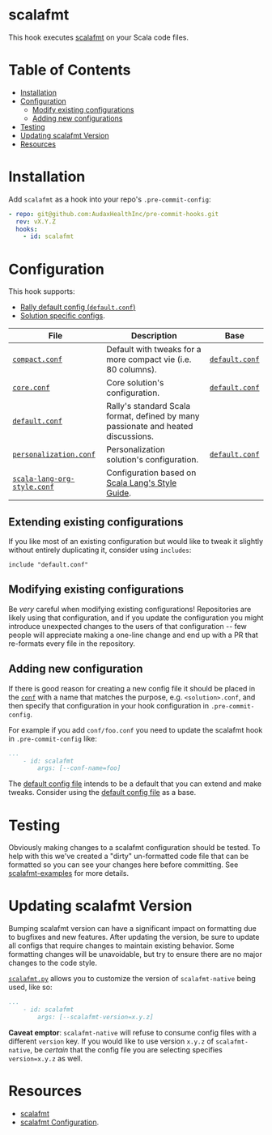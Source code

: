 # scalafmt

This hook executes [scalafmt](https://scalameta.org/scalafmt/) on your Scala code files.

# Table of Contents

- [Installation](#installation)
- [Configuration](#configuration)
    - [Modify existing configurations](#modifying-exist-configurations)
    - [Adding new configurations](#adding-new-configuration)
- [Testing](#testing)
- [Updating scalafmt Version](#updating-scalafmt-version)
- [Resources](#resources)

# Installation

Add `scalafmt` as a hook into your repo's `.pre-commit-config`:

```yaml
- repo: git@github.com:AudaxHealthInc/pre-commit-hooks.git
  rev: vX.Y.Z
  hooks:
    - id: scalafmt
```

# Configuration

This hook supports:
- [Rally default config (`default.conf`)](#default-configuration)
- [Solution specific configs](#solution-specific-configuration).

| File | Description | Base |
| ---- | ----------- | ---- |
| [`compact.conf`](conf/compact.conf) | Default with tweaks for a more compact vie (i.e. 80 columns). | [`default.conf`](conf/default.conf) |
| [`core.conf`](conf/core.conf) | Core solution's configuration. | [`default.conf`](conf/default.conf) |
| [`default.conf`](conf/default.conf) | Rally's standard Scala format, defined by many passionate and heated discussions. | |
| [`personalization.conf`](conf/personalization.conf) | Personalization solution's configuration. | [`default.conf`](conf/default.conf) |
| [`scala-lang-org-style.conf`](conf/scala-lang-org-style.conf) | Configuration based on [Scala Lang's Style Guide](https://docs.scala-lang.org/style/). | |

## Extending existing configurations

If you like most of an existing configuration but would like to tweak it slightly without entirely duplicating it,
consider using `includes`:

```hocon
include "default.conf"
```

## Modifying existing configurations

Be _very_ careful when modifying existing configurations! Repositories are likely using that configuration, and if
you update the configuration you might introduce unexpected changes to the users of that configuration -- few people
will appreciate making a one-line change and end up with a PR that re-formats every file in the repository.

## Adding new configuration

If there is good reason for creating a new config file it should be placed in the [`conf`](conf) with a name that
matches the purpose, e.g. `<solution>.conf`, and then specify that configuration in your hook configuration in
`.pre-commit-config`.

For example if you add `conf/foo.conf` you need to update the scalafmt hook in `.pre-commit-config` like:
```yaml
...
    - id: scalafmt
        args: [--conf-name=foo]
```

The [default config file](conf/default.conf) intends to be a default that you can extend and make tweaks. Consider
using the [default config file](conf/default.conf) as a base.

# Testing

Obviously making changes to a scalafmt configuration should be tested. To help with this we've created a "dirty"
un-formatted code file that can be formatted so you can see your changes here before committing. See
[scalafmt-examples](../scalafmt-examples/README.md) for more details.

# Updating scalafmt Version

Bumping scalafmt version can have a significant impact on formatting due to bugfixes and new features. After updating
the version, be sure to update all configs that require changes to maintain existing behavior. Some formatting changes
will be unavoidable, but try to ensure there are no major changes to the code style.

[`scalafmt.py`](../scalafmt.py) allows you to customize the version of `scalafmt-native` being used, like so:

```yaml
...
    - id: scalafmt
        args: [--scalafmt-version=x.y.z]
```

**Caveat emptor**: `scalafmt-native` will refuse to consume config files with a different `version` key.
If you would like to use version `x.y.z` of `scalafmt-native`, be _certain_ that the config file you are
selecting specifies `version=x.y.z` as well.

# Resources

- [scalafmt](https://scalameta.org/scalafmt/)
- [scalafmt Configuration](https://scalameta.org/scalafmt/docs/configuration.html).
